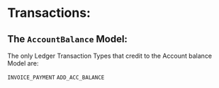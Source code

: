# Transactions:

## The `AccountBalance` Model:

The only Ledger Transaction Types that credit to the Account balance Model are:

`INVOICE_PAYMENT`
`ADD_ACC_BALANCE`
